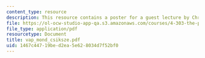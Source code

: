 ```yaml
---
content_type: resource
description: This resource contains a poster for a guest lecture by Chris Csikszentmihalyi.
file: https://ol-ocw-studio-app-qa.s3.amazonaws.com/courses/4-303-the-production-of-space-art-architecture-and-urbanism-in-dialogue-fall-2006/1467c44719bed2ea5e628034d7f52bf0_vap_mond_csiksze.pdf
file_type: application/pdf
resourcetype: Document
title: vap_mond_csiksze.pdf
uid: 1467c447-19be-d2ea-5e62-8034d7f52bf0
---
```

